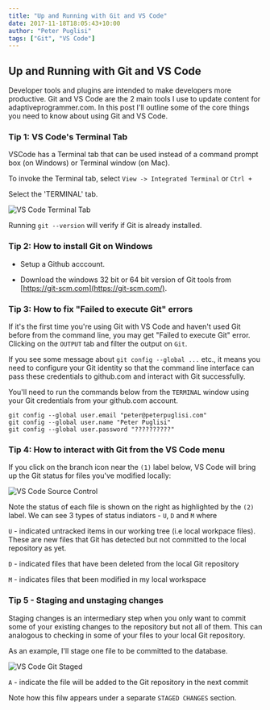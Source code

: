 ```yaml
---
title: "Up and Running with Git and VS Code"
date: 2017-11-18T18:05:43+10:00
author: "Peter Puglisi"
tags: ["Git", "VS Code"]
---
```


## Up and Running with Git and VS Code

Developer tools and plugins are intended to make developers more productive. Git and VS Code are the 2 main tools I use to update content for adaptiveprogrammer.com. In this post I'll outline some of the core things you need to know about using Git and VS Code. 

### Tip 1: VS Code's Terminal Tab

VSCode has a Terminal tab that can be used instead of a command prompt box (on Windows) or Terminal window (on Mac).

To invoke the Terminal tab, select `View -> Integrated Terminal` or ``Ctrl +`` 

Select the 'TERMINAL' tab.

![VS Code Terminal Tab](/media/posts/up-and-running-with-git-and-vscode/vscode-terminal.png)

Running `git --version` will verify if Git is already installed.


### Tip 2: How to install Git on Windows

* Setup a Github acccount.

* Download the windows 32 bit or 64 bit version of Git tools from [https://git-scm.com](https://git-scm.com/).

### Tip 3: How to fix "Failed to execute Git" errors

If it's the first time you're using Git with VS Code and haven't used Git before from the command line, you may get "Failed to execute Git" error. Clicking on the `OUTPUT` tab and filter the output on `Git`.

If you see some message about `git config --global ...` etc., it means you need to configure your Git identity so that the command line interface can pass these credentials to github.com and interact with Git successfully.

You'll need to run the commands below from the `TERMINAL` window using your Git credentials from your github.com account. 

```
git config --global user.email "peter@peterpuglisi.com"
git config --global user.name "Peter Puglisi"
git config --global user.password "??????????"
```

### Tip 4: How to interact with Git from the VS Code menu

If you click on the branch icon near the `(1)` label below, VS Code will bring up the Git status for files you've modified locally:

![VS Code Source Control](/media/posts/up-and-running-with-git-and-vscode/vscode-git-source-control.png)

Note the status of each file is shown on the right as highlighted by the `(2)` label. We can see 3 types of status indiators - `U`, `D` and `M` where

`U` - indicated untracked items in our working tree (i.e local workpace files). These are new files that Git has detected but not committed to the local repository as yet.

`D` - indicated files that have been deleted from the local Git repository

`M` - indicates files that been modified in my local workspace

### Tip 5 - Staging and unstaging changes 

Staging changes is an intermediary step when you only want to commit some of your existing changes to the repository but not all of them. This can analogous to checking in some of your files to your local Git repository.

As an example, I'll stage one file to be committed to the database.

![VS Code Git Staged](/media/posts/up-and-running-with-git-and-vscode/vscode-git-staged.png)

`A` - indicate the file will be added to the Git repository in the next commit

Note how this filw appears under a separate `STAGED CHANGES` section.

